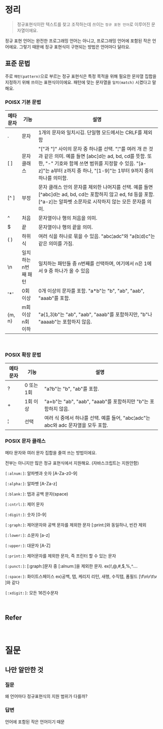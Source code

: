 # 정리

> 정규표현식이란 텍스트를 찾고 조작하는데 쓰이는 `정규 표현 언어`로 이루어진 문자열이에요.
> 

정규 표현 언어는 완전한 프로그래밍 언어는 아니고, 프로그래밍 언어에 포함된 작은 언어에요. 그렇기 때문에 정규 표현식이 구현되는 방법은 언어마다 달라요.

## 표준 문법

주로 `패턴(pattern)`으로 부르는 정규 표현식은 특정 목적을 위해 필요한 문자열 집합을 지정하기 위해 쓰이는 표현식이이에요. 패턴에 맞는 문자열을 `일치(match)` 시켰다고 말해요.

### POISX 기본 문법

| 메타문자 | 기능 | 설명 |
|---|---|---|
| . | 문자 | 1개의 문자와 일치시김. 단일행 모드에서는 CRLF를 제외함 |
| [ ] | 문자 클래스 | "["과 "]" 사이의 문자 중 하나를 선택. "¦"를 여러 개 쓴 것과 같은 의미. 예를 들면 [abc]d는 ad, bd, cd를 뜻함. 또한, "-" 기호와 함께 쓰면 범위를 지정할 수 있음. "[a-z]"는 a부터 z까지 중 하나, "[1-9]"는 1부터 9까지 중의 하나를 의미함. |
| [^ ] | 부정 | 문자 클래스 안의 문자를 제외한 나머지를 선택. 예를 들면 [^abc]d는 ad, bd, cd는 포함하지 않고 ed, fd 등을 포함. [^a-z]는 알파벳 소문자로 시작하지 않는 모든 문자를 의미. |
| ^ | 처음 | 문자열이나 행의 처음을 의미. |
| $ | 끝 | 문자열이나 행의 끝을 의미. |
| ( ) | 하위식 | 여러 식을 하나로 묶을 수 있음. "abc¦adc"와 "a(b¦d)c"는 같은 의미를 가짐. |
| \n | 일치하는 n번째 패턴 | 일치하는 패턴들 중 n번째를 선택하며, 여기에서 n은 1에서 9 중 하나가 올 수 있음 |
| '*' | 0회 이상 | 0개 이상의 문자를 포함. "a*b"는 "b", "ab", "aab", "aaab"를 포함. |
| {m, n} | m회 이상 n회 이하 | "a{1,3}b"는 "ab", "aab", "aaab"를 포함하지만, "b"나 "aaaab"는 포함하지 않음. |

<br>

### POSIX 확장 문법

| 메타문자 | 기능 | 설명 |
|---|---|---|
| ? | 0 또는 1회 | "a?b"는 "b", "ab"를 포함. |
| + | 1회 이상 | "a+b"는 "ab", "aab", "aaab"를 포함하지만 "b"는 포함하지 않음. |
| ¦ | 선택 | 여러 식 중에서 하나를 선택. 예를 들어, "abc¦adc"는 abc와 adc 문자열을 모두 포함. |

### POSIX 문자 클래스

메타 문자와 여러 문자 집합을 줄여 쓰는 방법이에요. 

전부는 아니지만 많은 정규 표현식에서 지원해요. (자바스크립트는 지원안함)

`[:alnum:]`: 알파벳과 숫자 [A-Za-z0-9]

`[:alpha:]`: 알파벳 [A-Za-z]

`[:blank:]`: 탭과 공백 문자(space)

`[:cntrl:]`: 제어 문자

`[:digit:]`: 숫자 [0-9]

`[:graph:]`: 제어문자와 공백 문자를 제외한 문자 [:print:]와 동일하나, 빈칸 제외

`[:lower:]`: 소문자 [a-z]

`[:upper:]`: 대문자 [A-Z]

`[:print:]`: 제어문자를 제외한 문자, 즉 프린터 할 수 있는 문자

`[:punct:]`: [:graph:]문자 중 [:alnum:]을 제외한 문자. ex)!,@,#,$,%,^....

`[:space:]`: 화이트스페이스 ex)공백, 탭, 케리지 리턴, 새행, 수직탭, 폼필드 [\f\n\r\t\v ]와 같다 

`[:xdigit:]`: 모든 16진수문자

<br> 

## Refer

<br>

# 질문

## 나만 알만한 것

### 질문

왜 언어마다 정규표현식의 지원 범위가 다를까?

### 답변

언어에 포함된 작은 언어이기 때문